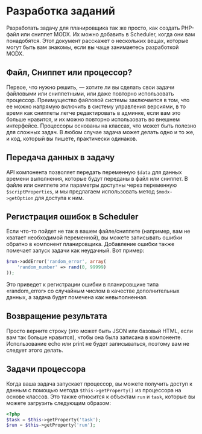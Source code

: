 # Разработка заданий

Разработать задачу для планировщика так же просто, как создать PHP-файл или сниппет MODX. Их можно добавить в Scheduler, когда они вам понадобятся. Этот документ расскажет о нескольких вещах, которые могут быть вам знакомы, если вы чаще занимаетесь разработкой MODX.

## Файл, Сниппет или процессор?

Первое, что нужно решить, — хотите ли вы сделать свои задачи файловыми или сниппетными, или даже повторно использовать
процессор. Преимущество файловой системы заключается в том, что ее можно напрямую включить в систему управления
версиями, в то время как сниппеты легче редактировать в админке, если вам это больше нравится, и их можно
повторно использовать во внешнем интерфейсе. Процессоры основаны на классах, что может быть полезно для сложных задач. В
любом случае задача может делать одно и то же, и код, который вы пишете, практически одинаков.

## Передача данных в задачу

API компонента позволяет передать переменную `$data` для данных времени выполнения, которые будут переданы в файл или
сниппет. В файле или сниппете эти параметры доступны через переменную `$scriptProperties`, и мы предлагаем использовать
метод `$modx->getOption` для доступа к ним.

## Регистрация ошибок в Scheduler

Если что-то пойдет не так в вашем файле/сниппете (например, вам не хватает необходимой переменной), вы можете записывать
ошибки обратно в компонент планировщика. Добавление ошибки также помечает запуск задачи как неудачный. Вот пример:

```php
$run->addError('random_error', array(
    'random_number' => rand(0, 99999)
));
```

Это приведет к регистрации ошибки в планировщике типа «random_error» со случайным числом в качестве дополнительных данных, а задача будет помечена как невыполненная.

## Возвращение результата

Просто верните строку (это может быть JSON или базовый HTML, если вам так больше нравится), чтобы она была записана в компоненте. Использование echo или print не будет записываться, поэтому вам не следует этого делать.

## Задачи процессора

Когда ваша задача запускает процессор, вы можете получить доступ к данным с помощью метода `$this->getProperty()` из процессора на основе классов. Это также относится к объектам `run` и `task`, которые вы можете загрузить следующим образом:

```php
<?php
$task = $this->getProperty('task');
$run = $this->getProperty('run');

```

